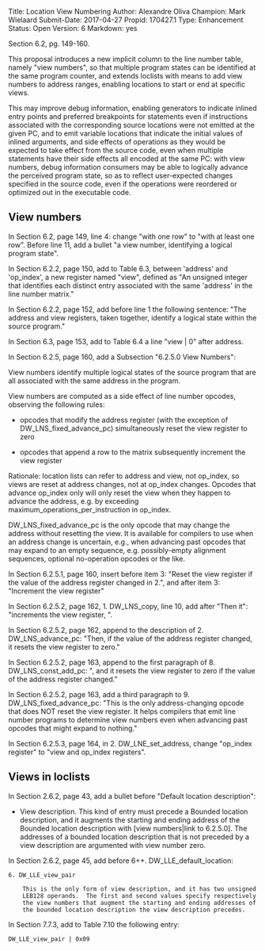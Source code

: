 Title:       Location View Numbering
Author:      Alexandre Oliva
Champion:    Mark Wielaard
Submit-Date: 2017-04-27
Propid:      170427.1
Type:        Enhancement
Status:      Open
Version:     6
Markdown:    yes

Section 6.2, pg. 149-160.  

This proposal introduces a new implicit column to the line number
table, namely "view numbers", so that multiple program states can be
identified at the same program counter, and extends loclists with
means to add view numbers to address ranges, enabling locations to
start or end at specific views.

This may improve debug information, enabling generators to indicate
inlined entry points and preferred breakpoints for statements even if
instructions associated with the corresponding source locations were
not emitted at the given PC, and to emit variable locations that
indicate the initial values of inlined arguments, and side effects of
operations as they would be expected to take effect from the source
code, even when multiple statements have their side effects all
encoded at the same PC: with view numbers, debug information consumers
may be able to logically advance the perceived program state, so as to
reflect user-expected changes specified in the source code, even if
the operations were reordered or optimized out in the executable code.


View numbers
------------

In Section 6.2, page 149, line 4: change "with one row" to "with at
least one row".  Before line 11, add a bullet "a view number,
identifying a logical program state".

In Section 6.2.2, page 150, add to Table 6.3, between 'address' and
'op_index', a new register named "view", defined as "An unsigned
integer that identifies each distinct entry associated with the same
'address' in the line number matrix."

In Section 6.2.2, page 152, add before line 1 the following sentence:
"The address and view registers, taken together, identify a logical
state within the source program."

In Section 6.3, page 153, add to Table 6.4 a line "view | 0" after
address.

In Section 6.2.5, page 160, add a Subsection "6.2.5.0  View Numbers":

  View numbers identify multiple logical states of the source program
  that are all associated with the same address in the program.

  View numbers are computed as a side effect of line number opcodes,
  observing the following rules:

  * opcodes that modify the address register (with the exception of
    DW_LNS_fixed_advance_pc) simultaneously reset the view register to
    zero

  * opcodes that append a row to the matrix subsequently increment the
    view register

  Rationale: location lists can refer to address and view, not
  op_index, so views are reset at address changes, not at op_index
  changes.  Opcodes that advance op_index only will only reset the
  view when they happen to advance the address, e.g. by exceeding
  maximum_operations_per_instruction in op_index.

  DW_LNS_fixed_advance_pc is the only opcode that may change the
  address without resetting the view.  It is available for compilers
  to use when an address change is uncertain, e.g., when advancing
  past opcodes that may expand to an empty sequence,
  e.g. possibly-empty alignment sequences, optional no-operation
  opcodes or the like.

In Section 6.2.5.1, page 160, insert before item 3: "Reset the view
register if the value of the address register changed in 2.", and
after item 3: "Increment the view register"

In Section 6.2.5.2, page 162, 1. DW_LNS_copy, line 10, add after
"Then it": "increments the view register, ".

In Section 6.2.5.2, page 162, append to the description of
2. DW_LNS_advance_pc: "Then, if the value of the address register
changed, it resets the view register to zero."

In Section 6.2.5.2, page 163, append to the first paragraph of
8. DW_LNS_const_add_pc: ", and it resets the view register to zero if
the value of the address register changed."

In Section 6.2.5.2, page 163, add a third paragraph to
9. DW_LNS_fixed_advance_pc: "This is the only address-changing opcode
that does NOT reset the view register.  It helps compilers that emit
line number programs to determine view numbers even when advancing
past opcodes that might expand to nothing."

In Section 6.2.5.3, page 164, in 2. DW_LNE_set_address, change
"op_index register" to "view and op_index registers".

Views in loclists
-----------------

In Section 2.6.2, page 43, add a bullet before "Default location
description":

  * View description.  This kind of entry must precede a Bounded
  location description, and it augments the starting and ending
  address of the Bounded location description with [view numbers|link
  to 6.2.5.0].  The addresses of a bounded location description that
  is not preceded by a view description are argumented with view
  number zero.

In Section 2.6.2, page 45, add before 6++. DW_LLE_default_location:

    6. DW_LLE_view_pair

        This is the only form of view description, and it has two unsigned
        LEB128 operands.  The first and second values specify respectively
        the view numbers that augment the starting and ending addresses of
        the bounded location description the view description precedes.

In Section 7.7.3, add to Table 7.10 the following entry:

    DW_LLE_view_pair | 0x09
